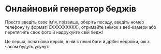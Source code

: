 # Онлайновий генератор беджів
Просто введіть своє ім'я, прізвище, оберіть посаду, введіть номер телефону (у форматі 0ХХХХХХХХХ), отримайте знімок з веб-камери або перетягніть своє фото й надрукуйте свій бедж!

Це перша, початкова версія, в ній є певні баги й дрібні недоліки, які з часом будуть усунуті.
